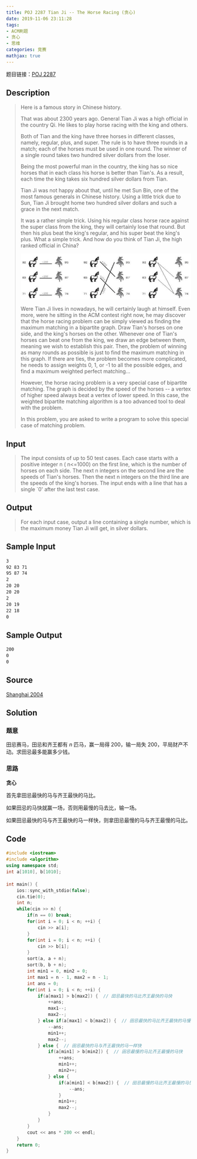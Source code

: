 ```yaml
---
title: POJ 2287 Tian Ji -- The Horse Racing (贪心)
date: 2019-11-06 23:11:28
tags:
- ACM刷题
- 贪心
- 思维
categories: 竞赛
mathjax: true
---
```


题目链接：[POJ 2287](http://poj.org/problem?id=2287)

## Description
> Here is a famous story in Chinese history.
> 
> That was about 2300 years ago. General Tian Ji was a high official in the country Qi. He likes to play horse racing with the king and others.
> 
> Both of Tian and the king have three horses in different classes, namely, regular, plus, and super. The rule is to have three rounds in a match; each of the horses must be used in one round. The winner of a single round takes two hundred silver dollars from the loser.
> 
> Being the most powerful man in the country, the king has so nice horses that in each class his horse is better than Tian's. As a result, each time the king takes six hundred silver dollars from Tian.
> 
> Tian Ji was not happy about that, until he met Sun Bin, one of the most famous generals in Chinese history. Using a little trick due to Sun, Tian Ji brought home two hundred silver dollars and such a grace in the next match.
> 
> It was a rather simple trick. Using his regular class horse race against the super class from the king, they will certainly lose that round. But then his plus beat the king's regular, and his super beat the king's plus. What a simple trick. And how do you think of Tian Ji, the high ranked official in China?
> 
> ![](https://raw.githubusercontent.com/WuTao18/images/master/gitnote/2019/11/06/1573050687823-1573050688065.png)
> 
> Were Tian Ji lives in nowadays, he will certainly laugh at himself. Even more, were he sitting in the ACM contest right now, he may discover that the horse racing problem can be simply viewed as finding the maximum matching in a bipartite graph. Draw Tian's horses on one side, and the king's horses on the other. Whenever one of Tian's horses can beat one from the king, we draw an edge between them, meaning we wish to establish this pair. Then, the problem of winning as many rounds as possible is just to find the maximum matching in this graph. If there are ties, the problem becomes more complicated, he needs to assign weights 0, 1, or -1 to all the possible edges, and find a maximum weighted perfect matching...
> 
> However, the horse racing problem is a very special case of bipartite matching. The graph is decided by the speed of the horses -- a vertex of higher speed always beat a vertex of lower speed. In this case, the weighted bipartite matching algorithm is a too advanced tool to deal with the problem.
> 
> In this problem, you are asked to write a program to solve this special case of matching problem.

<!--more-->

## Input
> The input consists of up to 50 test cases. Each case starts with a positive integer n ( n<=1000) on the first line, which is the number of horses on each side. The next n integers on the second line are the speeds of Tian's horses. Then the next n integers on the third line are the speeds of the king's horses. The input ends with a line that has a single `0' after the last test case.
 
## Output
> For each input case, output a line containing a single number, which is the maximum money Tian Ji will get, in silver dollars.


## Sample Input

```markdown
3
92 83 71
95 87 74
2
20 20
20 20
2
20 19
22 18
0
```

## Sample Output

```markdown
200
0
0
```

## Source

[Shanghai 2004](http://poj.org/searchproblem?field=source&key=Shanghai+2004)

## Solution

### 题意

田忌赛马，田忌和齐王都有 $n$ 匹马，赢一局得 $200$，输一局失 $200$，平局财产不动。求田忌最多能赢多少钱。

### 思路

**贪心**

首先拿田忌最快的马与齐王最快的马比。

如果田忌的马快就赢一场，否则用最慢的马去比，输一场。

如果田忌最快的马与齐王最快的马一样快，则拿田忌最慢的马与齐王最慢的马比。

## Code

```cpp
#include <iostream>
#include <algorithm>
using namespace std;
int a[1010], b[1010];

int main() {
    ios::sync_with_stdio(false);
    cin.tie(0);
    int n;
    while(cin >> n) {
        if(n == 0) break;
        for(int i = 0; i < n; ++i) {
            cin >> a[i];
        }
        for(int i = 0; i < n; ++i) {
            cin >> b[i];
        }
        sort(a, a + n);
        sort(b, b + n);
        int min1 = 0, min2 = 0;
        int max1 = n - 1, max2 = n - 1;
        int ans = 0;
        for(int i = 0; i < n; ++i) {
            if(a[max1] > b[max2]) {  // 田忌最快的马比齐王最快的马快
                ++ans;
                max1--;
                max2--;
            } else if(a[max1] < b[max2]) {  // 田忌最快的马比齐王最快的马慢
                --ans;
                min1++;
                max2--;
            } else {  // 田忌最快的马与齐王最快的马一样快
                if(a[min1] > b[min2]) {  // 田忌最慢的马比齐王最慢的马快
                    ++ans;
                    min1++;
                    min2++;
                } else {
                    if(a[min1] < b[max2]) {  // 田忌最慢的马比齐王最慢的马慢
                        --ans;
                    }
                    min1++;
                    max2--;
                }
            }
        }
        cout << ans * 200 << endl;
    }
    return 0;
}
```
